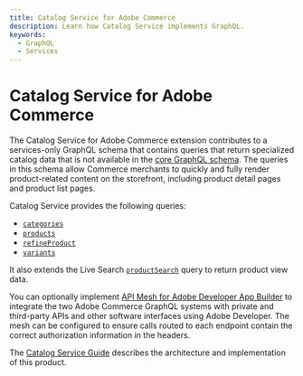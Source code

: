```yaml
---
title: Catalog Service for Adobe Commerce
description: Learn how Catalog Service implements GraphQL.
keywords:
  - GraphQL
  - Services
---
```


# Catalog Service for Adobe Commerce

The Catalog Service for Adobe Commerce extension contributes to a services-only GraphQL schema that contains queries that return specialized catalog data that is not available in the [core GraphQL schema](https://developer.adobe.com/commerce/webapi/graphql/schema/). The queries in this schema allow Commerce merchants to quickly and fully render product-related content on the storefront, including product detail pages and product list pages.

Catalog Service provides the following queries:

*  [`categories`](categories.md)
*  [`products`](products.md)
*  [`refineProduct`](refine-product.md)
*  [`variants`](product-variants.md)

It also extends the Live Search [`productSearch`](../live-search/product-search.md#catalog-service) query to return product view data.

You can optionally implement [API Mesh for Adobe Developer App Builder](https://developer.adobe.com/graphql-mesh-gateway/) to integrate the two Adobe Commerce GraphQL systems with private and third-party APIs and other software interfaces using Adobe Developer. The mesh can be configured to ensure calls routed to each endpoint contain the correct authorization information in the headers.

The [Catalog Service Guide](https://experienceleague.adobe.com/docs/commerce-merchant-services/catalog-service/overview.html) describes the architecture and implementation of this product.

